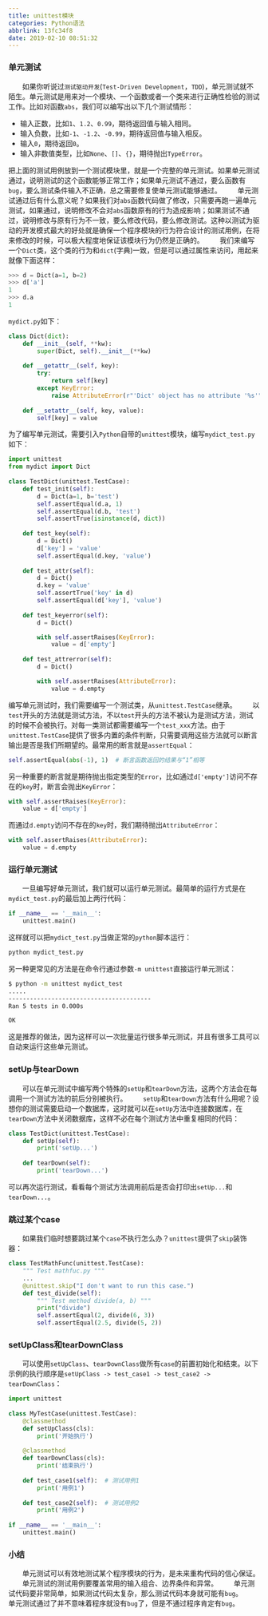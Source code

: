 ```yaml
---
title: unittest模块
categories: Python语法
abbrlink: 13fc34f8
date: 2019-02-10 08:51:32
---
```

### 单元测试

&emsp;&emsp;如果你听说过`测试驱动开发`(`Test-Driven Development`，`TDD`)，单元测试就不陌生。单元测试是用来对一个模块、一个函数或者一个类来进行正确性检验的测试工作。比如对函数`abs`，我们可以编写出以下几个测试情形：<!--more-->

- 输入正数，比如`1`、`1.2`、`0.99`，期待返回值与输入相同。
- 输入负数，比如`-1`、`-1.2`、`-0.99`，期待返回值与输入相反。
- 输入`0`，期待返回`0`。
- 输入非数值类型，比如`None`、`[]`、`{}`，期待抛出`TypeError`。

把上面的测试用例放到一个测试模块里，就是一个完整的单元测试。如果单元测试通过，说明测试的这个函数能够正常工作；如果单元测试不通过，要么函数有`bug`，要么测试条件输入不正确，总之需要修复使单元测试能够通过。
&emsp;&emsp;单元测试通过后有什么意义呢？如果我们对`abs`函数代码做了修改，只需要再跑一遍单元测试，如果通过，说明修改不会对`abs`函数原有的行为造成影响；如果测试不通过，说明修改与原有行为不一致，要么修改代码，要么修改测试。这种以测试为驱动的开发模式最大的好处就是确保一个程序模块的行为符合设计的测试用例，在将来修改的时候，可以极大程度地保证该模块行为仍然是正确的。
&emsp;&emsp;我们来编写一个`Dict`类，这个类的行为和`dict`(字典)一致，但是可以通过属性来访问，用起来就像下面这样：

``` python
>>> d = Dict(a=1, b=2)
>>> d['a']
1
>>> d.a
1
```

`mydict.py`如下：

``` python
class Dict(dict):
    def __init__(self, **kw):
        super(Dict, self).__init__(**kw)
​
    def __getattr__(self, key):
        try:
            return self[key]
        except KeyError:
            raise AttributeError(r"'Dict' object has no attribute '%s'" % key)
​
    def __setattr__(self, key, value):
        self[key] = value
```

为了编写单元测试，需要引入`Python`自带的`unittest`模块，编写`mydict_test.py`如下：

``` python
import unittest
from mydict import Dict
​
class TestDict(unittest.TestCase):
    def test_init(self):
        d = Dict(a=1, b='test')
        self.assertEqual(d.a, 1)
        self.assertEqual(d.b, 'test')
        self.assertTrue(isinstance(d, dict))
​
    def test_key(self):
        d = Dict()
        d['key'] = 'value'
        self.assertEqual(d.key, 'value')
​
    def test_attr(self):
        d = Dict()
        d.key = 'value'
        self.assertTrue('key' in d)
        self.assertEqual(d['key'], 'value')
​
    def test_keyerror(self):
        d = Dict()

        with self.assertRaises(KeyError):
            value = d['empty']
​
    def test_attrerror(self):
        d = Dict()

        with self.assertRaises(AttributeError):
            value = d.empty
```

编写单元测试时，我们需要编写一个测试类，从`unittest.TestCase`继承。
&emsp;&emsp;以`test`开头的方法就是测试方法，不以`test`开头的方法不被认为是测试方法，测试的时候不会被执行。对每一类测试都需要编写一个`test_xxx`方法。由于`unittest.TestCase`提供了很多内置的条件判断，只需要调用这些方法就可以断言输出是否是我们所期望的。最常用的断言就是`assertEqual`：

``` python
self.assertEqual(abs(-1), 1)  # 断言函数返回的结果与“1”相等
```

另一种重要的断言就是期待抛出指定类型的`Error`，比如通过`d['empty']`访问不存在的`key`时，断言会抛出`KeyError`：

``` python
with self.assertRaises(KeyError):
    value = d['empty']
```

而通过`d.empty`访问不存在的`key`时，我们期待抛出`AttributeError`：

``` python
with self.assertRaises(AttributeError):
    value = d.empty
```

### 运行单元测试

&emsp;&emsp;一旦编写好单元测试，我们就可以运行单元测试。最简单的运行方式是在`mydict_test.py`的最后加上两行代码：

``` python
if __name__ == '__main__':
    unittest.main()
```

这样就可以把`mydict_test.py`当做正常的`python`脚本运行：

``` bash
python mydict_test.py
```

另一种更常见的方法是在命令行通过参数`-m unittest`直接运行单元测试：

``` bash
$ python -m unittest mydict_test
.....
----------------------------------------
Ran 5 tests in 0.000s

OK
```

这是推荐的做法，因为这样可以一次批量运行很多单元测试，并且有很多工具可以自动来运行这些单元测试。

### setUp与tearDown

&emsp;&emsp;可以在单元测试中编写两个特殊的`setUp`和`tearDown`方法，这两个方法会在每调用一个测试方法的前后分别被执行。
&emsp;&emsp;`setUp`和`tearDown`方法有什么用呢？设想你的测试需要启动一个数据库，这时就可以在`setUp`方法中连接数据库，在`tearDown`方法中关闭数据库，这样不必在每个测试方法中重复相同的代码：

``` python
class TestDict(unittest.TestCase):
    def setUp(self):
        print('setUp...')
​
    def tearDown(self):
        print('tearDown...')
```

可以再次运行测试，看看每个测试方法调用前后是否会打印出`setUp...`和`tearDown...`。

### 跳过某个case

&emsp;&emsp;如果我们临时想要跳过某个`case`不执行怎么办？`unittest`提供了`skip`装饰器：

``` python
class TestMathFunc(unittest.TestCase):
    """ Test mathfuc.py """
    ...
    @unittest.skip("I don't want to run this case.")
    def test_divide(self):
        """ Test method divide(a, b) """
        print("divide")
        self.assertEqual(2, divide(6, 3))
        self.assertEqual(2.5, divide(5, 2))
```

### setUpClass和tearDownClass

&emsp;&emsp;可以使用`setUpClass`、`tearDownClass`做所有`case`的前置初始化和结束。以下示例的执行顺序是`setUpClass -> test_case1 -> test_case2 -> tearDownClass`：

``` python
import unittest
​
class MyTestCase(unittest.TestCase):
    @classmethod
    def setUpClass(cls):
        print('开始执行')
​
    @classmethod
    def tearDownClass(cls):
        print('结束执行')
​
    def test_case1(self):  # 测试用例1
        print('用例1')
​
    def test_case2(self):  # 测试用例2
        print('用例2')
​
if __name__ == '__main__':
    unittest.main()
```

### 小结

&emsp;&emsp;单元测试可以有效地测试某个程序模块的行为，是未来重构代码的信心保证。
&emsp;&emsp;单元测试的测试用例要覆盖常用的输入组合、边界条件和异常。
&emsp;&emsp;单元测试代码要非常简单，如果测试代码太复杂，那么测试代码本身就可能有`bug`。
&emsp;&emsp;单元测试通过了并不意味着程序就没有`bug`了，但是不通过程序肯定有`bug`。